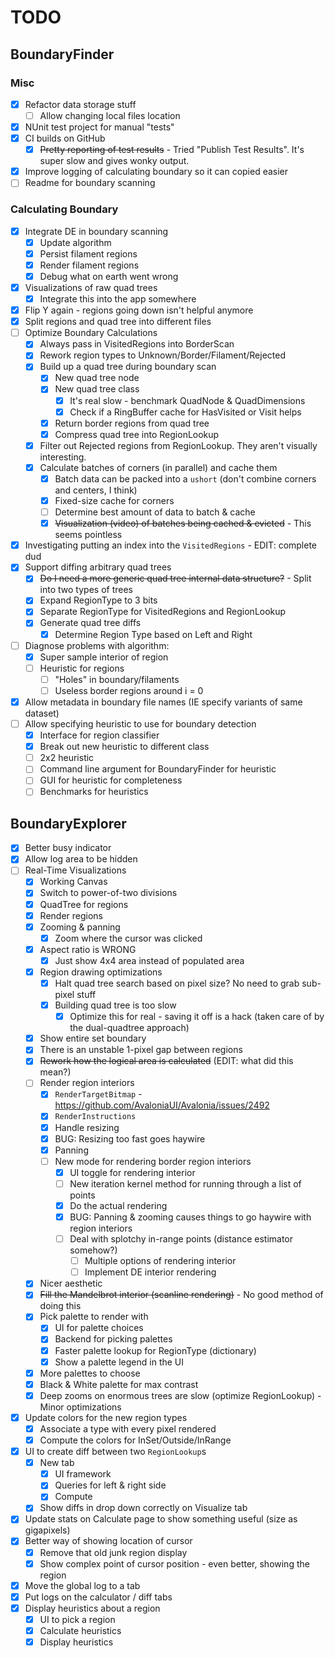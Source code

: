 # TODO

## BoundaryFinder

### Misc

- [x] Refactor data storage stuff
  - [ ] Allow changing local files location
- [x] NUnit test project for manual "tests"
- [x] CI builds on GitHub
  - [x] ~~Pretty reporting of test results~~ - Tried "Publish Test Results". It's super slow and gives wonky output.
- [x] Improve logging of calculating boundary so it can copied easier
- [ ] Readme for boundary scanning

### Calculating Boundary

- [x] Integrate DE in boundary scanning
  - [x] Update algorithm
  - [x] Persist filament regions
  - [x] Render filament regions
  - [x] Debug what on earth went wrong
- [x] Visualizations of raw quad trees
  - [x] Integrate this into the app somewhere
- [x] Flip Y again - regions going down isn't helpful anymore
- [x] Split regions and quad tree into different files
- [ ] Optimize Boundary Calculations
  - [x] Always pass in VisitedRegions into BorderScan
  - [x] Rework region types to Unknown/Border/Filament/Rejected
  - [x] Build up a quad tree during boundary scan
    - [x] New quad tree node
    - [x] New quad tree class
      - [x] It's real slow - benchmark QuadNode & QuadDimensions
      - [x] Check if a RingBuffer cache for HasVisited or Visit helps
    - [x] Return border regions from quad tree
    - [x] Compress quad tree into RegionLookup
  - [x] Filter out Rejected regions from RegionLookup. They aren't visually interesting.
  - [x] Calculate batches of corners (in parallel) and cache them
    - [x] Batch data can be packed into a `ushort` (don't combine corners and centers, I think)
    - [x] Fixed-size cache for corners
    - [ ] Determine best amount of data to batch & cache
    - [x] ~~Visualization (video) of batches being cached & evicted~~ - This seems pointless
- [x] Investigating putting an index into the `VisitedRegions` - EDIT: complete dud
- [x] Support diffing arbitrary quad trees
  - [x] ~~Do I need a more generic quad tree internal data structure?~~ - Split into two types of trees 
  - [x] Expand RegionType to 3 bits
  - [x] Separate RegionType for VisitedRegions and RegionLookup
  - [x] Generate quad tree diffs
    - [x] Determine Region Type based on Left and Right
- [ ] Diagnose problems with algorithm:
  - [x] Super sample interior of region
  - [ ] Heuristic for regions
    - [ ] "Holes" in boundary/filaments
    - [ ] Useless border regions around i = 0
- [x] Allow metadata in boundary file names (IE specify variants of same dataset)
- [ ] Allow specifying heuristic to use for boundary detection
  - [x] Interface for region classifier
  - [x] Break out new heuristic to different class
  - [ ] 2x2 heuristic
  - [ ] Command line argument for BoundaryFinder for heuristic
  - [ ] GUI for heuristic for completeness 
  - [ ] Benchmarks for heuristics

## BoundaryExplorer

- [x] Better busy indicator
- [x] Allow log area to be hidden
- [ ] Real-Time Visualizations
  - [x] Working Canvas
  - [x] Switch to power-of-two divisions
  - [x] QuadTree for regions
  - [x] Render regions
  - [x] Zooming & panning
    - [x] Zoom where the cursor was clicked
  - [x] Aspect ratio is WRONG
    - [x] Just show 4x4 area instead of populated area
  - [x] Region drawing optimizations
    - [x] Halt quad tree search based on pixel size? No need to grab sub-pixel stuff
    - [x] Building quad tree is too slow
      - [x] Optimize this for real - saving it off is a hack (taken care of by the dual-quadtree approach)
  - [x] Show entire set boundary
  - [x] There is an unstable 1-pixel gap between regions
  - [x] ~~Rework how the logical area is calculated~~ (EDIT: what did this mean?)
  - [ ] Render region interiors
    - [x] `RenderTargetBitmap` - https://github.com/AvaloniaUI/Avalonia/issues/2492
    - [x] `RenderInstructions`
    - [x] Handle resizing
    - [x] BUG: Resizing too fast goes haywire
    - [x] Panning
    - [ ] New mode for rendering border region interiors
      - [x] UI toggle for rendering interior
      - [ ] New iteration kernel method for running through a list of points
      - [x] Do the actual rendering
      - [x] BUG: Panning & zooming causes things to go haywire with region interiors
      - [ ] Deal with splotchy in-range points (distance estimator somehow?)
        - [ ] Multiple options of rendering interior
        - [ ] Implement DE interior rendering
  - [x] Nicer aesthetic
  - [x] ~~Fill the Mandelbrot interior (scanline rendering)~~ - No good method of doing this
  - [x] Pick palette to render with
    - [x] UI for palette choices
    - [x] Backend for picking palettes
    - [x] Faster palette lookup for RegionType (dictionary)
    - [x] Show a palette legend in the UI
  - [x] More palettes to choose 
  - [x] Black & White palette for max contrast
  - [x] Deep zooms on enormous trees are slow (optimize RegionLookup) - Minor optimizations
- [x] Update colors for the new region types
  - [x] Associate a type with every pixel rendered 
  - [x] Compute the colors for InSet/Outside/InRange
- [x] UI to create diff between two `RegionLookup`s
  - [x] New tab
    - [x] UI framework
    - [x] Queries for left & right side
    - [x] Compute
  - [x] Show diffs in drop down correctly on Visualize tab
- [x] Update stats on Calculate page to show something useful (size as gigapixels)
- [x] Better way of showing location of cursor
  - [x] Remove that old junk region display
  - [x] Show complex point of cursor position - even better, showing the region
- [x] Move the global log to a tab
- [x] Put logs on the calculator / diff tabs
- [x] Display heuristics about a region
  - [x] UI to pick a region
  - [x] Calculate heuristics
  - [x] Display heuristics
